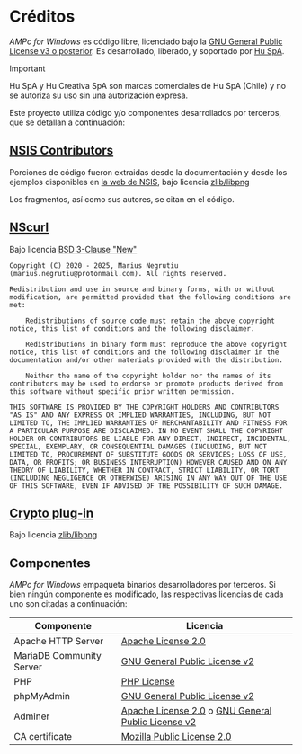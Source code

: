# Créditos
_AMPc for Windows_ es código libre, licenciado bajo la [GNU General Public License v3 o posterior](https://www.gnu.org/licenses/gpl-3.0.txt). Es desarrollado, liberado, y soportado por [Hu SpA](https://hucreativa.cl/).

> [!IMPORTANT]
> Hu SpA y Hu Creativa SpA son marcas comerciales de Hu SpA (Chile) y no se autoriza su uso sin una autorización expresa.

Este proyecto utiliza código y/o componentes desarrollados por terceros, que se detallan a continuación:

## [NSIS Contributors](https://nsis.sourceforge.io/Developer_Center)
Porciones de código fueron extraidas desde la documentación y desde los ejemplos disponibles en [la web de NSIS](https://nsis.sourceforge.io/), bajo licencia [zlib/libpng](https://nsis.sourceforge.io/License)

Los fragmentos, así como sus autores, se citan en el código.

## [NScurl](https://github.com/negrutiu/nsis-nscurl/)
Bajo licencia [BSD 3-Clause "New"](https://github.com/negrutiu/nsis-nscurl/blob/master/LICENSE.md)

```
Copyright (C) 2020 - 2025, Marius Negrutiu (marius.negrutiu@protonmail.com). All rights reserved.

Redistribution and use in source and binary forms, with or without modification, are permitted provided that the following conditions are met:

    Redistributions of source code must retain the above copyright notice, this list of conditions and the following disclaimer.

    Redistributions in binary form must reproduce the above copyright notice, this list of conditions and the following disclaimer in the documentation and/or other materials provided with the distribution.

    Neither the name of the copyright holder nor the names of its contributors may be used to endorse or promote products derived from this software without specific prior written permission.

THIS SOFTWARE IS PROVIDED BY THE COPYRIGHT HOLDERS AND CONTRIBUTORS "AS IS" AND ANY EXPRESS OR IMPLIED WARRANTIES, INCLUDING, BUT NOT LIMITED TO, THE IMPLIED WARRANTIES OF MERCHANTABILITY AND FITNESS FOR A PARTICULAR PURPOSE ARE DISCLAIMED. IN NO EVENT SHALL THE COPYRIGHT HOLDER OR CONTRIBUTORS BE LIABLE FOR ANY DIRECT, INDIRECT, INCIDENTAL, SPECIAL, EXEMPLARY, OR CONSEQUENTIAL DAMAGES (INCLUDING, BUT NOT LIMITED TO, PROCUREMENT OF SUBSTITUTE GOODS OR SERVICES; LOSS OF USE, DATA, OR PROFITS; OR BUSINESS INTERRUPTION) HOWEVER CAUSED AND ON ANY THEORY OF LIABILITY, WHETHER IN CONTRACT, STRICT LIABILITY, OR TORT (INCLUDING NEGLIGENCE OR OTHERWISE) ARISING IN ANY WAY OUT OF THE USE OF THIS SOFTWARE, EVEN IF ADVISED OF THE POSSIBILITY OF SUCH DAMAGE.
```

## [Crypto plug-in](https://nsis.sourceforge.io/Crypto_plug-in)
Bajo licencia [zlib/libpng](https://nsis.sourceforge.io/License)

## Componentes
_AMPc for Windows_ empaqueta binarios desarrolladores por terceros. Si bien ningún componente es modificado, las respectivas licencias de cada uno son citadas a continuación:

| Componente | Licencia |
|---|---|
| Apache HTTP Server | [Apache License 2.0](https://www.apache.org/licenses/LICENSE-2.0.txt) |
| MariaDB Community Server | [GNU General Public License v2](https://www.gnu.org/licenses/old-licenses/gpl-2.0.txt) |
| PHP | [PHP License](https://www.php.net/license/3_01.txt) |
| phpMyAdmin | [GNU General Public License v2](https://www.gnu.org/licenses/old-licenses/gpl-2.0.txt) |
| Adminer | [Apache License 2.0](https://www.apache.org/licenses/LICENSE-2.0.txt) o [GNU General Public License v2](https://www.gnu.org/licenses/old-licenses/gpl-2.0.txt) |
| CA certificate | [Mozilla Public License 2.0](https://www.mozilla.org/en-US/MPL/2.0/) |